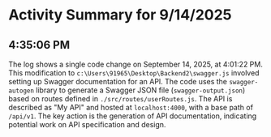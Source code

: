 # Activity Summary for 9/14/2025

## 4:35:06 PM
The log shows a single code change on September 14, 2025, at 4:01:22 PM.  This modification to `c:\Users\91965\Desktop\Backend2\swagger.js` involved setting up Swagger documentation for an API. The code uses the `swagger-autogen` library to generate a Swagger JSON file (`swagger-output.json`) based on routes defined in `./src/routes/userRoutes.js`. The API is described as "My API" and hosted at `localhost:4000`, with a base path of `/api/v1`.  The key action is the generation of API documentation, indicating potential work on API specification and design.
